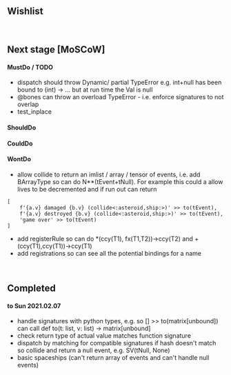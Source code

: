 ## Wishlist




<br>

## Next stage [MoSCoW]

#### MustDo / TODO
* dispatch should throw Dynamic/ partial TypeError e.g. int+null has been bound to (int) -> ... but at run time the Val is null
* @bones can throw an overload TypeError - i.e. enforce signatures to not overlap
* test_inplace


#### ShouldDo



#### CouldDo



#### WontDo
* allow collide to return an imlist / array / tensor of events, i.e. add BArrayType so can do N**(tEvent+tNull). For example this
could a allow lives to be decremented and if run out can return
```
[
    f'{a.v} damaged {b.v} (collide<:asteroid,ship:>)' >> to(tEvent),
    f'{a.v} destroyed {b.v} (collide<:asteroid,ship:>)' >> to(tEvent),
    'game over' >> to(tEvent)
]
```

* add registerRule so can do *(ccy(T1), fx(T1,T2))->ccy(T2) and +(ccy(T1),ccy(T1))->ccy(T1)
* add registrations so can see all the potential bindings for a name


<br>

## Completed

#### to Sun 2021.02.07
* handle signatures with python types, e.g. so [] >> to(matrix[unbound]) can call def to(t: list, v: list) -> matrix[unbound]
* check return type of actual value matches function signature
* dispatch by matching for compatible signatures if hash doesn't match so collide and return a null event,  e.g. SV(tNull, None)
* basic spaceships (can't return array of events and can't handle null events)
